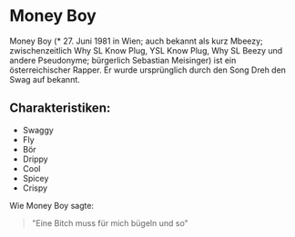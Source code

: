 # Money Boy
Money Boy (* 27. Juni 1981 in Wien; auch bekannt als kurz Mbeezy; zwischenzeitlich Why SL Know Plug, YSL Know Plug, Why SL Beezy und andere Pseudonyme; bürgerlich Sebastian Meisinger) ist ein österreichischer Rapper. Er wurde ursprünglich durch den Song Dreh den Swag auf bekannt.
## Charakteristiken:
* Swaggy
* Fly
* Bör
* Drippy
* Cool
* Spicey
* Crispy

Wie Money Boy sagte:
> "Eine Bitch muss für mich bügeln und so" 